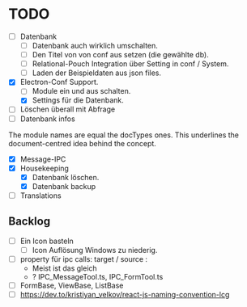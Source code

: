 # TODO

- [ ] Datenbank
  - [ ] Datenbank auch wirklich umschalten.
  - [ ] Den Titel von von conf aus setzen (die gewählte db).
  - [ ] Relational-Pouch Integration über Setting in conf / System.
  - [ ] Laden der Beispieldaten aus json files.
- [x] Electron-Conf Support.
  - [ ] Module ein und aus schalten.
  - [x] Settings für die Datenbank.

- [ ] Löschen überall mit Abfrage
- [ ] Datenbank infos

The module names are equal the docTypes ones. This underlines the document-centred idea behind the concept.

- [x] Message-IPC
- [x] Housekeeping
  - [x]  Datenbank löschen.
  - [x] Datenbank backup
- [ ] Translations

## Backlog

- [ ] Ein Icon basteln
  - [ ] Icon Auflösung Windows zu niederig.
- [ ] property für ipc calls: target / source :
  - Meist ist das gleich
  - ? IPC_MessageTool.ts, IPC_FormTool.ts
- [ ] FormBase, ViewBase, ListBase
- [ ] https://dev.to/kristiyan_velkov/react-js-naming-convention-lcg